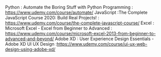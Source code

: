 Python : Automate the Boring Stuff with Python Programming : https://www.udemy.com/course/automate/
JavaScript :The Complete JavaScript Course 2020: Build Real Projects! : https://www.udemy.com/course/the-complete-javascript-course/
Excel : Microsoft Excel - Excel from Beginner to Advanced : https://www.udemy.com/course/microsoft-excel-2013-from-beginner-to-advanced-and-beyond/
Adobe XD : User Experience Design Essentials - Adobe XD UI UX Design :https://www.udemy.com/course/ui-ux-web-design-using-adobe-xd/
